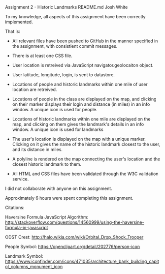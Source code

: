 Assignment 2 - Historic Landmarks
README.md
Josh White

To my knowledge, all aspects of this assignment have been correctly implemented.

That is: 
- All relevant files have been pushed to GitHub in the manner specified 
  in the assignment, with consistient commit messages.

- There is at least one CSS file.

- User location is retreived via JavaScript navigator.geolocaiton object.

- User latitude, longitude, login, is sent to datastore.

- Locations of people and historic landmarks within one mile of user location
  are retreived. 

- Locations of people in the class are displayed on the map, and clicking on 
  their marker displays their login and distance (in miles) in an info window.
  A unique icon is used for people.

- Locations of historic landmarks within one mile are displayed on the map,
  and clicking on them gives the landmark's details in an info window.
  A unique icon is used for landmarks

- The user's location is displayed on the map with a unique marker. Clicking
  on it gives the name of the historic landmark closest to the user,
  and its distance in miles. 

- A polyline is rendered on the map connecting the user's location and
  the closest historic landmark to them.
  
- All HTML and CSS files have been validated through the W3C validation 
  service.


I did not collaborate with anyone on this assignment.


Approximately 6 hours were spent completing this assignment. 


Citations:

Haversine Formula JavaScript Algorithm: 
http://stackoverflow.com/questions/14560999/using-the-haversine-formula-in-javascript

ODST Crest: http://halo.wikia.com/wiki/Orbital_Drop_Shock_Trooper

People Symbol: https://openclipart.org/detail/202776/person-icon

Landmark Symbol: 
https://www.iconfinder.com/icons/471035/architecture_bank_building_capitol_columns_monument_icon